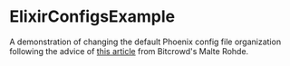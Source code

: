 # ElixirConfigsExample

A demonstration of changing the default Phoenix config file organization following the advice of [this article](https://bitcrowd.dev/two-small-adjustments-of-phoenix-application-configuration/) from Bitcrowd's Malte Rohde.